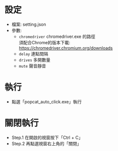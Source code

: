 # 設定
- 檔案: setting.json
- 參數: 
  - `chromedriver` chromedriver.exe 的路徑  
    須配合Chrome的版本下載: <https://chromedriver.chromium.org/downloads>
  - `delay` 連點間隔
  - `drives` 多開數量
  - `mute` 聲音靜音
	  
# 執行
- 點選「popcat_auto_click.exe」執行

# 關閉執行
- Step.1 在開啟的視窗按下「Ctrl + C」
- Step.2 再點選視窗右上角的「關閉」
